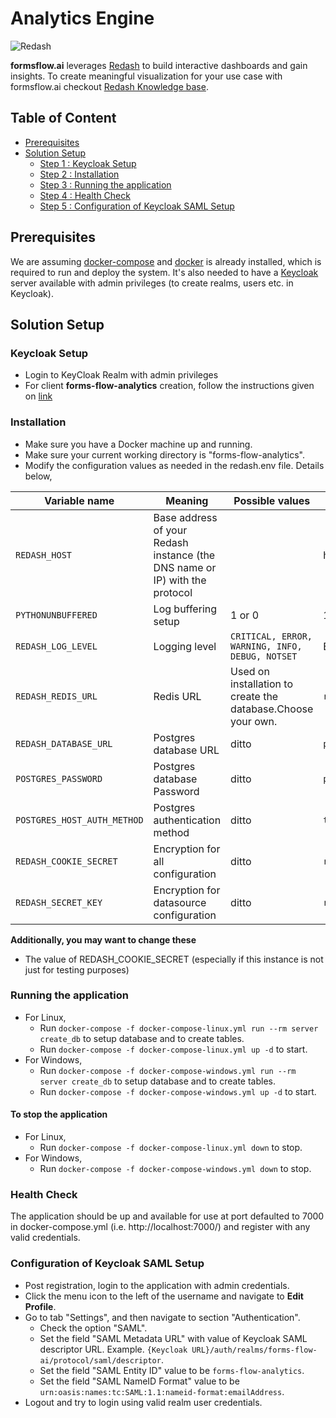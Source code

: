# Analytics Engine

![Redash](https://img.shields.io/badge/Redash-8.0.0%2Bb(latest)-blue)

**formsflow.ai** leverages [Redash](https://github.com/getredash/redash) to build interactive
dashboards and gain insights. To create meaningful visualization for
your use case with formsflow.ai checkout [Redash Knowledge base](https://redash.io/help/).

## Table of Content
* [Prerequisites](#prerequisites)
* [Solution Setup](#solution-setup)
  * [Step 1 : Keycloak Setup](#keycloak-setup)
  * [Step 2 : Installation](#installation)
  * [Step 3 : Running the application](#running-the-application)
  * [Step 4 : Health Check](#health-check)
  * [Step 5 : Configuration of Keycloak SAML Setup](#configuration-of-keycloak-saml-setup)   

## Prerequisites

We are assuming [docker-compose](https://docs.docker.com/compose/) and [docker](https://docker.com)
is already installed, which is required to run and deploy the system. It's also
needed to have a [Keycloak](https://www.keycloak.org/) server available with
admin privileges (to create realms, users etc. in Keycloak).

## Solution Setup

### Keycloak Setup

* Login to KeyCloak Realm with admin privileges  
* For client **forms-flow-analytics** creation, follow the instructions given on [link](../forms-flow-idm/keycloak/README.md#create-forms-flow-analytics-client) 


### Installation

   * Make sure you have a Docker machine up and running.
   * Make sure your current working directory is "forms-flow-analytics".
   * Modify the configuration values as needed in the redash.env file. Details below,

Variable name | Meaning | Possible values | Default value |
--- | --- | --- | ---
`REDASH_HOST`| Base address of your Redash instance (the DNS name or IP) with the protocol | | http://localhost:7000/
`PYTHONUNBUFFERED`|Log buffering setup|1 or 0 | 1
`REDASH_LOG_LEVEL`|Logging level|`CRITICAL, ERROR, WARNING, INFO, DEBUG, NOTSET` | ERROR
`REDASH_REDIS_URL`|Redis URL|Used on installation to create the database.Choose your own.|`redis://redis:6379/0`
`REDASH_DATABASE_URL`|Postgres database URL|ditto|`postgresql://postgres@postgres/postgres`
`POSTGRES_PASSWORD`|Postgres database Password|ditto|`postgres`
`POSTGRES_HOST_AUTH_METHOD`|Postgres authentication method|ditto|`trust`
`REDASH_COOKIE_SECRET`|Encryption for all configuration|ditto|`redash-selfhosted`
`REDASH_SECRET_KEY`|Encryption for datasource configuration|ditto|`redash-selfhosted`
  
  **Additionally, you may want to change these**  
   * The value of REDASH_COOKIE_SECRET (especially if this instance is not just for testing purposes)
 
### Running the application
* For Linux,
  * Run `docker-compose -f docker-compose-linux.yml run --rm server create_db` to setup database and to create tables.
  * Run `docker-compose -f docker-compose-linux.yml up -d` to start.
* For Windows,
  * Run `docker-compose -f docker-compose-windows.yml run --rm server create_db` to setup database and to create tables.
  * Run `docker-compose -f docker-compose-windows.yml up -d` to start.

#### To stop the application
* For Linux,
  * Run `docker-compose -f docker-compose-linux.yml down` to stop.
* For Windows,
  * Run `docker-compose -f docker-compose-windows.yml down` to stop.

### Health Check

   The application should be up and available for use at port defaulted to 7000 in docker-compose.yml (i.e. http://localhost:7000/)
    and register with any valid credentials.
    
### Configuration of Keycloak SAML Setup
    
   * Post registration, login to the application with admin credentials.
   * Click the menu icon to the left of the username and navigate to **Edit Profile**.
   * Go to tab "Settings", and then navigate to section "Authentication".
        * Check the option "SAML".
        * Set the field "SAML Metadata URL" with value of Keycloak SAML descriptor URL. Example. `{Keycloak URL}/auth/realms/forms-flow-ai/protocol/saml/descriptor`.
        * Set the field "SAML Entity ID" value to be `forms-flow-analytics`.
        * Set the field "SAML NameID Format" value to be `urn:oasis:names:tc:SAML:1.1:nameid-format:emailAddress`.
   * Logout and try to login using valid realm user credentials.
